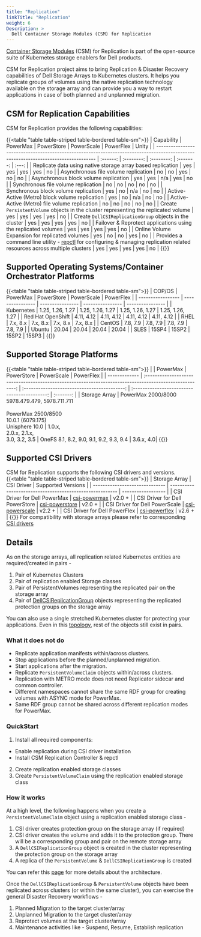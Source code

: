 ```yaml
---
title: "Replication"
linkTitle: "Replication"
weight: 6
Description: >
  Dell Container Storage Modules (CSM) for Replication
---
```

[Container Storage Modules](https://github.com/dell/csm) (CSM) for Replication is part of the  open-source suite of Kubernetes storage enablers for Dell products. 

CSM for Replication project aims to bring Replication & Disaster Recovery capabilities of Dell Storage Arrays to Kubernetes clusters.
It helps you replicate groups of volumes using the native replication technology available on the storage array and can provide you a way to restart
applications in case of both planned and unplanned migration.

## CSM for Replication Capabilities

CSM for Replication provides the following capabilities:

{{<table "table table-striped table-bordered table-sm">}}
| Capability                                                                                                                          | PowerMax | PowerStore | PowerScale | PowerFlex | Unity |
| ----------------------------------------------------------------------------------------------------------------------------------- | :------: | :--------: | :--------: | :-------: | :---: |
| Replicate data using native storage array based replication                                                                         |   yes    |    yes     |    yes     |    yes    |  no   |
| Asynchronous file volume replication                                                                                                |   no     |     no     |    yes     |    no     |  no   |
| Asynchronous block volume replication                                                                                               |   yes    |    yes     |    n/a     |    yes    |  no   |
| Synchronous file volume replication                                                                                                 |   no     |     no     |     no     |    no     |  no   |
| Synchronous block volume replication                                                                                                |   yes    |     no     |    n/a     |    no     |  no   |
| Active-Active (Metro) block volume replication                                                                                      |   yes    |     no     |    n/a     |    no     |  no   |
| Active-Active (Metro) file volume replication                                                                                       |   no     |     no     |     no     |    no     |  no   |
| Create `PersistentVolume` objects in the cluster representing the replicated volume                                                 |   yes    |    yes     |    yes     |    yes    |  no   |
| Create `DellCSIReplicationGroup` objects in the cluster                                                                             |   yes    |    yes     |    yes     |    yes    |  no   |
| Failover & Reprotect applications using the replicated volumes                                                                      |   yes    |    yes     |    yes     |    yes    |  no   |
| Online Volume Expansion for replicated volumes                                                                                      |   yes    |     no     |     no     |    yes    |  no   |
| Provides a command line utility - [repctl](tools) for configuring & managing replication related resources across multiple clusters |   yes    |    yes     |    yes     |    yes    |  no   |
{{</table>}}


## Supported Operating Systems/Container Orchestrator Platforms

{{<table "table table-striped table-bordered table-sm">}}
| COP/OS            | PowerMax         | PowerStore       | PowerScale       | PowerFlex        |
| ----------------- | ---------------- | ---------------- | ---------------- | ---------------- |
| Kubernetes        | 1.25, 1.26, 1.27 | 1.25, 1.26, 1.27 | 1.25, 1.26, 1.27 | 1.25, 1.26, 1.27 |
| Red Hat OpenShift | 4.11, 4.12       | 4.11, 4.12       | 4.11, 4.12       | 4.11, 4.12       |
| RHEL              | 7.x, 8.x         | 7.x, 8.x         | 7.x, 8.x         | 7.x, 8.x         |
| CentOS            | 7.8, 7.9         | 7.8, 7.9         | 7.8, 7.9         | 7.8, 7.9         |
| Ubuntu            | 20.04            | 20.04            | 20.04            | 20.04            |
| SLES              | 15SP4            | 15SP2            | 15SP2            | 15SP3            |
{{</table>}}

## Supported Storage Platforms

{{<table "table table-striped table-bordered table-sm">}}
|               |                                                 PowerMax                                                 |                  PowerStore                  |               PowerScale                     | PowerFlex |
| ------------- | :------------------------------------------------------------------------------------------------------: | :------------------------------------------: | :------------------------------------------: | :-------: |
| Storage Array | PowerMax 2000/8000 <br> 5978.479.479, 5978.711.711 <br>  <br> PowerMax 2500/8500 <br> 10.0.1 (6079.175) <br> Unisphere 10.0 | 1.0.x, <br> 2.0.x, 2.1.x, <br> 3.0, 3.2, 3.5 | OneFS 8.1, 8.2, 9.0, 9.1, 9.2, 9.3, 9.4 | 3.6.x, 4.0|
{{</table>}}

## Supported CSI Drivers

CSM for Replication supports the following CSI drivers and versions.
{{<table "table table-striped table-bordered table-sm">}}
| Storage Array                  | CSI Driver                                               | Supported Versions |
| ------------------------------ | -------------------------------------------------------- | ------------------ |
| CSI Driver for Dell PowerMax   | [csi-powermax](https://github.com/dell/csi-powermax)     | v2.0 +             |
| CSI Driver for Dell PowerStore | [csi-powerstore](https://github.com/dell/csi-powerstore) | v2.0 +             |
| CSI Driver for Dell PowerScale | [csi-powerscale](https://github.com/dell/csi-powerscale) | v2.2 +             |
| CSI Driver for Dell PowerFlex  | [csi-powerflex](https://github.com/dell/csi-powerflex)   | v2.6 +             |
{{</table>}}
For compatibility with storage arrays please refer to corresponding [CSI drivers](../csidriver/#features-and-capabilities)

## Details

As on the storage arrays, all replication related Kubernetes entities are required/created in pairs -
1. Pair of Kubernetes Clusters
2. Pair of replication enabled Storage classes
3. Pair of PersistentVolumes representing the replicated pair on the storage array
4. Pair of [DellCSIReplicationGroup](architecture/#dellcsireplicationgroup) objects representing the replicated protection groups on the storage array

You can also use a single stretched Kubernetes cluster for protecting your applications. Even in this [topology](cluster-topologies), rest of
the objects still exist in pairs.

### What it does not do
* Replicate application manifests within/across clusters.
* Stop applications before the planned/unplanned migration.
* Start applications after the migration.
* Replicate `PersistentVolumeClaim` objects within/across clusters.
* Replication with METRO mode does not need Replicator sidecar and common controller.
* Different namespaces cannot share the same RDF group for creating volumes with ASYNC mode for PowerMax.
* Same RDF group cannot be shared across different replication modes for PowerMax.

### QuickStart
1. Install all required components:
  * Enable replication during CSI driver installation
  * Install CSM Replication Controller & repctl
2. Create replication enabled storage classes
3. Create `PersistentVolumeClaim` using the replication enabled storage class

### How it works
At a high level, the following happens when you create a `PersistentVolumeClaim` object using a replication enabled storage class -
1. CSI driver creates protection group on the storage array (if required)
2. CSI driver creates the volume and adds it to the protection group. There will be a corresponding group and pair on the remote storage array
3. A `DellCSIReplicationGroup` object is created in the cluster representing the protection group on the storage array
4. A replica of the `PersistentVolume` & `DellCSIReplicationGroup` is created

You can refer this [page](architecture) for more details about the architecture.

Once the `DellCSIReplicationGroup` & `PersistentVolume` objects have been replicated across clusters (or within the same cluster), you
can exercise the general Disaster Recovery workflows -
1. Planned Migration to the target cluster/array
2. Unplanned Migration to the target cluster/array
3. Reprotect volumes at the target cluster/array
4. Maintenance activities like - Suspend, Resume, Establish replication

